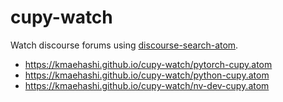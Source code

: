 # cupy-watch

Watch discourse forums using [discourse-search-atom](https://github.com/kmaehashi/discourse-search-atom/).

* https://kmaehashi.github.io/cupy-watch/pytorch-cupy.atom
* https://kmaehashi.github.io/cupy-watch/python-cupy.atom
* https://kmaehashi.github.io/cupy-watch/nv-dev-cupy.atom
